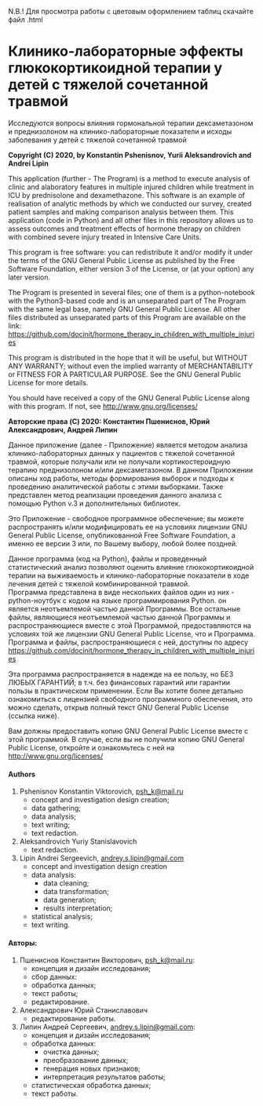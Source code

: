 N.B.! Для просмотра работы с цветовым оформлением таблиц скачайте файл .html

# Клинико-лабораторные эффекты глюкокортикоидной терапии у детей с тяжелой сочетанной травмой
Исследуются вопросы влияния гормональной терапии дексаметазоном и преднизолоном на клинико-лабораторные показатели и исходы заболевания у детей с тяжелой сочетанной травмой

**Copyright (C) 2020, by Konstantin Pshenisnov, Yurii Aleksandrovich and Andrei Lipin**

This application (further - The Program) is a method to execute
analysis of clinic and alaboratory features in multiple injured
children while treatment in ICU by prednisolone and dexamethazone.
This software is an example of realisation of analytic methods by
which we conducted our survey, created patient samples and making
comparison analysis between them.
This application (code in Python) and all other files in this repository allows us to assess
outcomes and treatment effects of hormone therapy on children with
combined severe injury treated in Intensive Care Units.<br>

This program is free software: you can redistribute it and/or modify
it under the terms of the GNU General Public License as published by
the Free Software Foundation, either version 3 of the License, or
(at your option) any later version.

The Program is presented in several files;
one of them is a python-notebook with the Python3-based code and
is an unseparated part of The Program with the same
legal base, namely GNU General Public License.
All other files distributed as unseparated parts of this Program
are available on the link:
https://github.com/docinit/hormone_therapy_in_children_with_multiple_injuries

This program is distributed in the hope that it will be useful,
but WITHOUT ANY WARRANTY; without even the implied warranty of
MERCHANTABILITY or FITNESS FOR A PARTICULAR PURPOSE.  See the
GNU General Public License for more details.

You should have received a copy of the GNU General Public License
along with this program.  If not, see http://www.gnu.org/licenses/

**Авторские права (C) 2020: Константин Пшениснов, Юрий Александрович, Андрей Липин**

Данное приложение (далее - Приложение) является методом анализа клинико-лабораторных данных
у пациентов с тяжелой сочетанной травмой, которые получали или не получали
кортикостероидную терапию преднизолоном и/или дексаметазоном.
В данном Приложении описаны ход работы, методы формирования выборок
и подходы к проведению аналитической работы с этими выборками.
Также представлен метод реализации проведения данного анализа
с помощью Python v.3 и дополнительных библиотек.

Это Приложение - свободное программное обеспечение;
вы можете распространять и/или модифицировать ее на
условиях лицензии GNU General Public License,
опубликованной Free Software Foundation, а именно ее версии 3
или, по Вашему выбору, любой более поздней.

Данное программа (код на Python), файлы и проведенный статистический анализ позволяют
оценить влияние глюкокортикоидной терапии на выживаемость и 
клинико-лабораторные показатели в ходе лечения детей с тяжелой
комбинированной травмой.<br>
Программа представлена в виде нескольких файлов
один из них - python-ноутбук с кодом на языке программирования Python.
он является неотъемлемой частью данной Программы.
Все остальные файлы, являющиеся неотъемлемой частью данной Программы и
распространяющиеся вместе с этой Программой,
предоставляются на условиях той же лицензии
GNU General Public License, что и Программа.
Программа и файлы, распространяющиеся с ней, доступны по адресу
https://github.com/docinit/hormone_therapy_in_children_with_multiple_injuries

Эта программа распространяется в надежде на ее пользу,
но БЕЗ ЛЮБЫХ ГАРАНТИЙ; в т.ч. без финансовых гарантий или
гарантии пользы в практическом применении.
Если Вы хотите более детально ознакомиться с лицензией свободного программного обеспечения,
это можно сделать, открыв полный текст GNU General Public License (ссылка ниже).

Вам должны предоставить копию GNU General Public License вместе
с этой программой. В случае, если вы не получили копию
GNU General Public License, откройте и ознакомьтесь с ней
на http://www.gnu.org/licenses/

#### Authors
1. Pshenisnov Konstantin Viktorovich, psh_k@mail.ru
    * concept and investigation design creation;
    * data gathering;
    * data analysis;
    * text writing;
    * text redaction.
 2. Aleksandrovich Yuriy Stanislavovich
    * text redaction.
 3. Lipin Andrei Sergeevich, andrey.s.lipin@gmail.com
    * concept and investigation design creation
    * data analysis:
      * data cleaning;
      * data transformation;
      * data generation;
      * results interpretation;
    * statistical analysis;
    * text writing.

#### Авторы:
1. Пшениснов Константин Викторович, psh_k@mail.ru:
   * концепция и дизайн исследования;
   * сбор данных:
   * обработка данных;
   * текст работы;
   * редактирование.
2. Александрович Юрий Станиславович
    * редактирование работы.
3. Липин Андрей Сергеевич, andrey.s.lipin@gmail.com:
   * концепция и дизайн исследования;
   * обработка данных:
     * очистка данных;
     * преобразование данных;
     * генерация новых признаков;
     * интерпретация результатов работы;
   * статистическая обработка данных;
   * текст работы.
